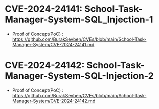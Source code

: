 # CVE-2024-24141: School-Task-Manager-System-SQL_Injection-1
+ Proof of Concept(PoC) : https://github.com/BurakSevben/CVEs/blob/main/School-Task-Manager-System/CVE-2024-24141.md

# CVE-2024-24142: School-Task-Manager-System-SQL-Injection-2
+ Proof of Concept(PoC) : https://github.com/BurakSevben/CVEs/blob/main/School-Task-Manager-System/CVE-2024-24142.md
